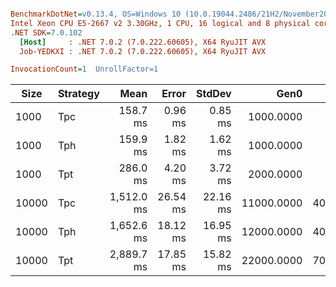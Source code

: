 ``` ini

BenchmarkDotNet=v0.13.4, OS=Windows 10 (10.0.19044.2486/21H2/November2021Update)
Intel Xeon CPU E5-2667 v2 3.30GHz, 1 CPU, 16 logical and 8 physical cores
.NET SDK=7.0.102
  [Host]     : .NET 7.0.2 (7.0.222.60605), X64 RyuJIT AVX
  Job-YEDKXI : .NET 7.0.2 (7.0.222.60605), X64 RyuJIT AVX

InvocationCount=1  UnrollFactor=1  

```

| Size  | Strategy |       Mean |    Error |   StdDev |       Gen0 |      Gen1 | Allocated |
|-------|----------|-----------:|---------:|---------:|-----------:|----------:|----------:|
| 1000  | Tpc      |   158.7 ms |  0.96 ms |  0.85 ms |  1000.0000 |         - |  17.74 MB |
| 1000  | Tph      |   159.9 ms |  1.82 ms |  1.62 ms |  1000.0000 |         - |  19.38 MB |
| 1000  | Tpt      |   286.0 ms |  4.20 ms |  3.72 ms |  2000.0000 |         - |  32.97 MB |
| 10000 | Tpc      | 1,512.0 ms | 26.54 ms | 22.16 ms | 11000.0000 | 4000.0000 | 155.46 MB |
| 10000 | Tph      | 1,652.6 ms | 18.12 ms | 16.95 ms | 12000.0000 | 4000.0000 | 172.77 MB |
| 10000 | Tpt      | 2,889.7 ms | 17.85 ms | 15.82 ms | 22000.0000 | 7000.0000 | 306.96 MB |
